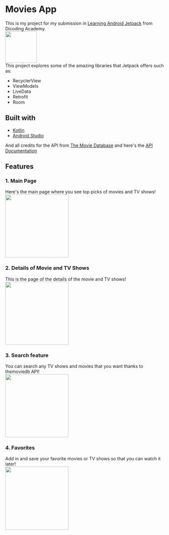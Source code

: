 # Movies App

This is my project for my submission in [Learning Android Jetpack](https://www.dicoding.com/academies/129) from Dicoding Academy. 
<br>
<img src="https://4.bp.blogspot.com/-NnAkV5vpYuw/XNMYF4RtLvI/AAAAAAAAI70/kdgLm3cnTO4FB4rUC0v9smscN3zHJPlLgCLcBGAs/s1600/Jetpack_logo%2B%25282%2529.png" width="100">
</br>
This project explores some of the amazing libraries that Jetpack offers such as:
- RecyclerView
- ViewModels
- LiveData
- Retrofit
- Room

## Built with
- [Kotlin](https://kotlinlang.org/)
- [Android Studio](https://developer.android.com/studio)

And all credits for the API from [The Movie Database](https://www.themoviedb.org/) and here's the [API Documentation](https://developers.themoviedb.org/3/getting-started/introduction)

## Features

### 1. Main Page
Here's the main page where you see top picks of movies and TV shows!
<br>
<img src="https://user-images.githubusercontent.com/32363208/119947576-1a419b80-bfc2-11eb-96d3-79024d145f13.jpeg" width="200">
</br>

### 2. Details of Movie and TV Shows
This is the page of the details of the movie and TV shows!
<br>
<img src="https://user-images.githubusercontent.com/32363208/119947888-73113400-bfc2-11eb-81e0-b63823d2baa2.jpeg" width="200">
</br>

### 3. Search feature
You can search any TV shows and movies that you want thanks to themoviedb API!
<br>
<img src="https://user-images.githubusercontent.com/32363208/119948176-c71c1880-bfc2-11eb-9226-4239e61cb9e7.jpeg" width="200">
</br>

### 4. Favorites
Add in and save your favorite movies or TV shows so that you can watch it later!
<br>
<img src="https://user-images.githubusercontent.com/32363208/119948330-ed41b880-bfc2-11eb-9533-522261610ba5.jpeg" width="200">
</br>
